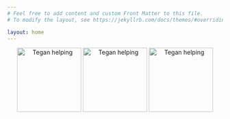 ```yaml
---
# Feel free to add content and custom Front Matter to this file.
# To modify the layout, see https://jekyllrb.com/docs/themes/#overriding-theme-defaults

layout: home
---
```

<div style="text-align: center">
    <img src="{{site.baseurl}}/assets/img/tegan-helping-1.jpg" alt="Tegan helping" height=150/>
    <img src="{{site.baseurl}}/assets/img/tegan-helping-2.jpg" alt="Tegan helping" height=150/>
    <img src="{{site.baseurl}}/assets/img/tegan-helping-3.jpg" alt="Tegan helping" height=150/>
</div>